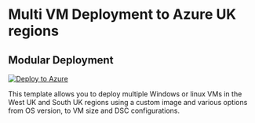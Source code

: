 # Multi VM Deployment to Azure UK regions

## Modular Deployment

[![Deploy to Azure](https://aka.ms/deploytoazurebutton)](https://portal.azure.com/#create/Microsoft.Template/uri/https%3A%2F%2Fraw.githubusercontent.com%2Fcnomadl%2Fdevbaazuretemplates%2Fmain%2Fmain.json/createUIDefinitionUri/https%3A%2F%2Fraw.githubusercontent.com%2Fcnomadl%2Fdevbaazuretemplates%2Fmain%2FcreateUiDefinition.json)

This template allows you to deploy multiple Windows or linux VMs in the West UK and South UK regions using a custom image and various options from OS version, to VM size and DSC configurations.
